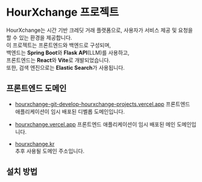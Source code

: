 # HourXchange 프로젝트

HourXchange는 시간 기반 크레딧 거래 플랫폼으로, 사용자가 서비스 제공 및 요청을 할 수 있는 환경을 제공합니다.  
이 프로젝트는 프론트엔드와 백엔드로 구성되며,  
백엔드는 **Spring Boot**와 **Flask API**(LLM)를 사용하고,  
프론트엔드는 **React**와 **Vite**로 개발되었습니다.  
또한, 검색 엔진으로는 **Elastic Search**가 사용됩니다.

## 프론트엔드 도메인

- [hourxchange-git-develop-hourxchange-projects.vercel.app](https://hourxchange-git-develop-hourxchange-projects.vercel.app/)
  프론트엔드 애플리케이션이 임시 배포된 디벨롭 도메인입니다.
  
- [hourxchange.vercel.app](https://hourxchange.vercel.app/)
  프론트엔드 애플리케이션이 임시 배포된 메인 도메인입니다.
  
- [hourxchange.kr](http://hourxchange.kr)  
  추후 사용될 도메인 주소입니다.

## 설치 방법
